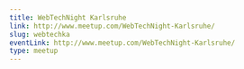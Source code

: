 ```yaml
---
title: WebTechNight Karlsruhe
link: http://www.meetup.com/WebTechNight-Karlsruhe/
slug: webtechka
eventLink: http://www.meetup.com/WebTechNight-Karlsruhe/
type: meetup
---
```

